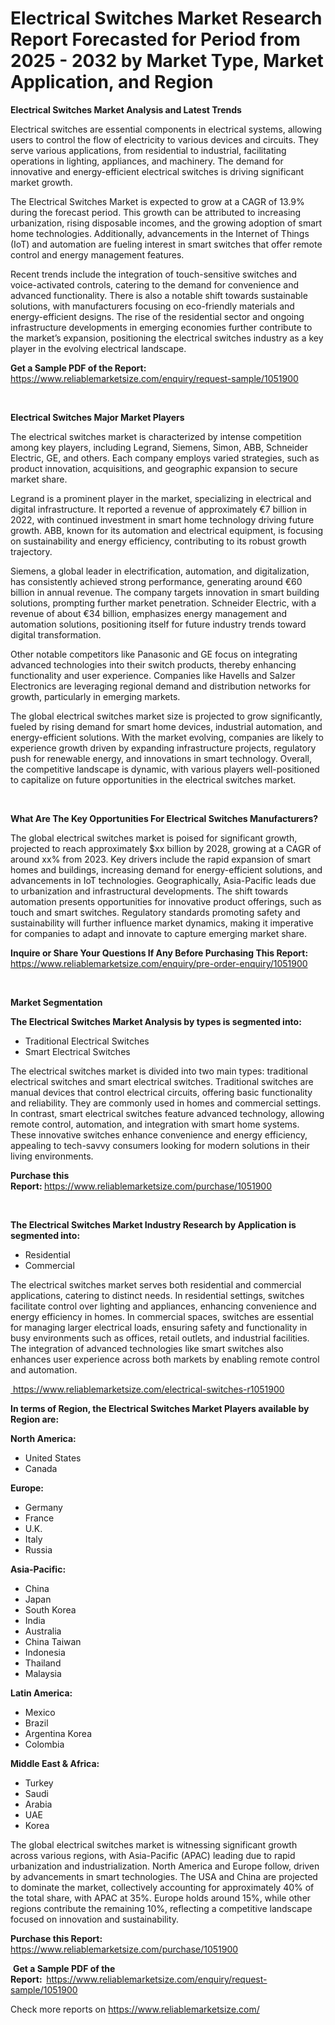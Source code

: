 <p><h1>Electrical Switches Market Research Report Forecasted for Period from 2025 -  2032 by Market Type, Market Application, and Region</h1></p><p><strong>Electrical Switches Market Analysis and Latest Trends</strong></p>
<p><p>Electrical switches are essential components in electrical systems, allowing users to control the flow of electricity to various devices and circuits. They serve various applications, from residential to industrial, facilitating operations in lighting, appliances, and machinery. The demand for innovative and energy-efficient electrical switches is driving significant market growth. </p><p>The Electrical Switches Market is expected to grow at a CAGR of 13.9% during the forecast period. This growth can be attributed to increasing urbanization, rising disposable incomes, and the growing adoption of smart home technologies. Additionally, advancements in the Internet of Things (IoT) and automation are fueling interest in smart switches that offer remote control and energy management features.</p><p>Recent trends include the integration of touch-sensitive switches and voice-activated controls, catering to the demand for convenience and advanced functionality. There is also a notable shift towards sustainable solutions, with manufacturers focusing on eco-friendly materials and energy-efficient designs. The rise of the residential sector and ongoing infrastructure developments in emerging economies further contribute to the market’s expansion, positioning the electrical switches industry as a key player in the evolving electrical landscape.</p></p>
<p><strong>Get a Sample PDF of the Report:&nbsp;</strong> <a href="https://www.reliablemarketsize.com/enquiry/request-sample/1051900?utm_campaign=2744&utm_medium=2&utm_source=Github&utm_content=ia&utm_term=07042025&utm_id=electrical-switches">https://www.reliablemarketsize.com/enquiry/request-sample/1051900</a></p>
<p>&nbsp;</p>
<p><strong>Electrical Switches Major Market Players</strong></p>
<p><p>The electrical switches market is characterized by intense competition among key players, including Legrand, Siemens, Simon, ABB, Schneider Electric, GE, and others. Each company employs varied strategies, such as product innovation, acquisitions, and geographic expansion to secure market share.</p><p>Legrand is a prominent player in the market, specializing in electrical and digital infrastructure. It reported a revenue of approximately €7 billion in 2022, with continued investment in smart home technology driving future growth. ABB, known for its automation and electrical equipment, is focusing on sustainability and energy efficiency, contributing to its robust growth trajectory.</p><p>Siemens, a global leader in electrification, automation, and digitalization, has consistently achieved strong performance, generating around €60 billion in annual revenue. The company targets innovation in smart building solutions, prompting further market penetration. Schneider Electric, with a revenue of about €34 billion, emphasizes energy management and automation solutions, positioning itself for future industry trends toward digital transformation.</p><p>Other notable competitors like Panasonic and GE focus on integrating advanced technologies into their switch products, thereby enhancing functionality and user experience. Companies like Havells and Salzer Electronics are leveraging regional demand and distribution networks for growth, particularly in emerging markets. </p><p>The global electrical switches market size is projected to grow significantly, fueled by rising demand for smart home devices, industrial automation, and energy-efficient solutions. With the market evolving, companies are likely to experience growth driven by expanding infrastructure projects, regulatory push for renewable energy, and innovations in smart technology. Overall, the competitive landscape is dynamic, with various players well-positioned to capitalize on future opportunities in the electrical switches market.</p></p>
<p>&nbsp;</p>
<p><strong>What Are The Key Opportunities For Electrical Switches Manufacturers?</strong></p>
<p><p>The global electrical switches market is poised for significant growth, projected to reach approximately $xx billion by 2028, growing at a CAGR of around xx% from 2023. Key drivers include the rapid expansion of smart homes and buildings, increasing demand for energy-efficient solutions, and advancements in IoT technologies. Geographically, Asia-Pacific leads due to urbanization and infrastructural developments. The shift towards automation presents opportunities for innovative product offerings, such as touch and smart switches. Regulatory standards promoting safety and sustainability will further influence market dynamics, making it imperative for companies to adapt and innovate to capture emerging market share.</p></p>
<p><strong>Inquire or Share Your Questions If Any Before Purchasing This Report:</strong> <a href="https://www.reliablemarketsize.com/enquiry/pre-order-enquiry/1051900?utm_campaign=2744&utm_medium=2&utm_source=Github&utm_content=ia&utm_term=07042025&utm_id=electrical-switches">https://www.reliablemarketsize.com/enquiry/pre-order-enquiry/1051900</a></p>
<p>&nbsp;</p>
<p><strong>Market Segmentation</strong></p>
<p><strong>The Electrical Switches Market Analysis by types is segmented into:</strong></p>
<p><ul><li>Traditional Electrical Switches</li><li>Smart Electrical Switches</li></ul></p>
<p><p>The electrical switches market is divided into two main types: traditional electrical switches and smart electrical switches. Traditional switches are manual devices that control electrical circuits, offering basic functionality and reliability. They are commonly used in homes and commercial settings. In contrast, smart electrical switches feature advanced technology, allowing remote control, automation, and integration with smart home systems. These innovative switches enhance convenience and energy efficiency, appealing to tech-savvy consumers looking for modern solutions in their living environments.</p></p>
<p><strong>Purchase this Report:&nbsp;</strong><a href="https://www.reliablemarketsize.com/purchase/1051900?utm_campaign=2744&utm_medium=2&utm_source=Github&utm_content=ia&utm_term=07042025&utm_id=electrical-switches">https://www.reliablemarketsize.com/purchase/1051900</a></p>
<p>&nbsp;</p>
<p><strong>The Electrical Switches Market Industry Research by Application is segmented into:</strong></p>
<p><ul><li>Residential</li><li>Commercial</li></ul></p>
<p><p>The electrical switches market serves both residential and commercial applications, catering to distinct needs. In residential settings, switches facilitate control over lighting and appliances, enhancing convenience and energy efficiency in homes. In commercial spaces, switches are essential for managing larger electrical loads, ensuring safety and functionality in busy environments such as offices, retail outlets, and industrial facilities. The integration of advanced technologies like smart switches also enhances user experience across both markets by enabling remote control and automation.</p></p>
<p><a href="https://www.reliablemarketsize.com/electrical-switches-r1051900?utm_campaign=2744&utm_medium=2&utm_source=Github&utm_content=ia&utm_term=07042025&utm_id=electrical-switches">&nbsp;https://www.reliablemarketsize.com/electrical-switches-r1051900</a></p>
<p><strong>In terms of Region, the Electrical Switches Market Players available by Region are:</strong></p>
<p>
    <p> <strong> North America: </strong>
        <ul>
            <li>United States</li>
            <li>Canada</li>
        </ul>
        </p> 
    <p> <strong> Europe: </strong>
        <ul>
            <li>Germany</li>
            <li>France</li>
            <li>U.K.</li>
            <li>Italy</li>
            <li>Russia</li>
        </ul>
        </p> 
    <p> <strong> Asia-Pacific: </strong>
        <ul>
            <li>China</li>
            <li>Japan</li>
            <li>South Korea</li>
            <li>India</li>
            <li>Australia</li>
            <li>China Taiwan</li>
            <li>Indonesia</li>
            <li>Thailand</li>
            <li>Malaysia</li>
        </ul>
        </p> 
    <p> <strong> Latin America: </strong>
        <ul>
            <li>Mexico</li>
            <li>Brazil</li>
            <li>Argentina Korea</li>
            <li>Colombia</li>
        </ul>
        </p> 
    <p> <strong> Middle East & Africa: </strong>
        <ul>
            <li>Turkey</li>
            <li>Saudi</li>
            <li>Arabia</li>
            <li>UAE</li>
            <li>Korea</li>
        </ul>
    </p>
    </p>
<p><p>The global electrical switches market is witnessing significant growth across various regions, with Asia-Pacific (APAC) leading due to rapid urbanization and industrialization. North America and Europe follow, driven by advancements in smart technologies. The USA and China are projected to dominate the market, collectively accounting for approximately 40% of the total share, with APAC at 35%. Europe holds around 15%, while other regions contribute the remaining 10%, reflecting a competitive landscape focused on innovation and sustainability.</p></p>
<p><strong>Purchase this Report: </strong><a href="https://www.reliablemarketsize.com/purchase/1051900?utm_campaign=2744&utm_medium=2&utm_source=Github&utm_content=ia&utm_term=07042025&utm_id=electrical-switches">https://www.reliablemarketsize.com/purchase/1051900</a></p>
<p>&nbsp;<strong>Get a Sample PDF of the Report:&nbsp;&nbsp;</strong><a href="https://www.reliablemarketsize.com/enquiry/request-sample/1051900?utm_campaign=2744&utm_medium=2&utm_source=Github&utm_content=ia&utm_term=07042025&utm_id=electrical-switches">https://www.reliablemarketsize.com/enquiry/request-sample/1051900</a></p>
<p><strong></strong></p>
<p>Check more reports on <a href="https://www.reliablemarketsize.com/?utm_campaign=2744&utm_medium=2&utm_source=Github&utm_content=ia&utm_term=07042025&utm_id=electrical-switches">https://www.reliablemarketsize.com/</a></p>